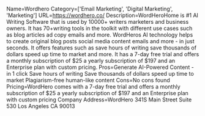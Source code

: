 Name=Wordhero
Category=['Email Marketing', 'Digital Marketing', 'Marketing']
URL=https://wordhero.co/
Description=WordHeroHome is #1 AI Writing Software that is used by 10000+ writers marketers and business owners. It has 70+writing tools in the toolkit with different use cases such as blog articles ad copy emails and more. WordHeros AI technology helps to create original blog posts social media content emails and more - in just seconds. It offers features such as save hours of writing save thousands of dollars speed up time to market and more. It has a 7-day free trial and offers a monthly subscription of $25 a yearly subscription of $197 and an Enterprise plan with custom pricing.
Pros=Generate AI-Powered Content - in 1 click Save hours of writing Save thousands of dollars speed up time to market Plagiarism-free human-like content
Cons=No cons found
Pricing=WordHero comes with a 7-day free trial and offers a monthly subscription of $25 a yearly subscription of $197 and an Enterprise plan with custom pricing
Company Address=WordHero 341S Main Street Suite 530 Los Angeles CA 90013
